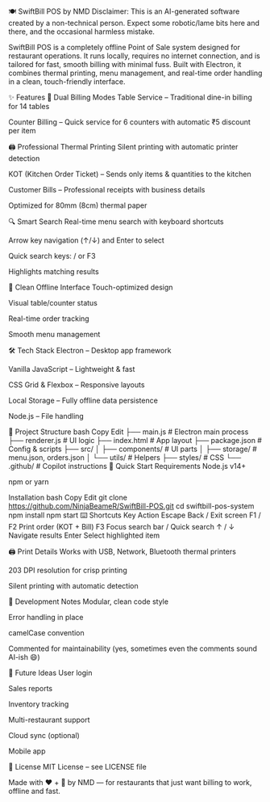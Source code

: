 🍽️ SwiftBill POS by NMD
Disclaimer: This is an AI-generated software created by a non-technical person. Expect some robotic/lame bits here and there, and the occasional harmless mistake.

SwiftBill POS is a completely offline Point of Sale system designed for restaurant operations. It runs locally, requires no internet connection, and is tailored for fast, smooth billing with minimal fuss. Built with Electron, it combines thermal printing, menu management, and real-time order handling in a clean, touch-friendly interface.

✨ Features
🏪 Dual Billing Modes
Table Service – Traditional dine-in billing for 14 tables

Counter Billing – Quick service for 6 counters with automatic ₹5 discount per item

🖨️ Professional Thermal Printing
Silent printing with automatic printer detection

KOT (Kitchen Order Ticket) – Sends only items & quantities to the kitchen

Customer Bills – Professional receipts with business details

Optimized for 80mm (8cm) thermal paper

🔍 Smart Search
Real-time menu search with keyboard shortcuts

Arrow key navigation (↑/↓) and Enter to select

Quick search keys: / or F3

Highlights matching results

📱 Clean Offline Interface
Touch-optimized design

Visual table/counter status

Real-time order tracking

Smooth menu management

🛠️ Tech Stack
Electron – Desktop app framework

Vanilla JavaScript – Lightweight & fast

CSS Grid & Flexbox – Responsive layouts

Local Storage – Fully offline data persistence

Node.js – File handling

📁 Project Structure
bash
Copy
Edit
├── main.js                 # Electron main process
├── renderer.js             # UI logic
├── index.html              # App layout
├── package.json            # Config & scripts
├── src/
│   ├── components/         # UI parts
│   ├── storage/            # menu.json, orders.json
│   └── utils/              # Helpers
├── styles/                 # CSS
└── .github/                # Copilot instructions
🚀 Quick Start
Requirements
Node.js v14+

npm or yarn

Installation
bash
Copy
Edit
git clone https://github.com/NinjaBeameR/SwiftBill-POS.git
cd swiftbill-pos-system
npm install
npm start
⌨️ Shortcuts
Key	Action
Escape	Back / Exit screen
F1 / F2	Print order (KOT + Bill)
F3	Focus search bar
/	Quick search
↑ / ↓	Navigate results
Enter	Select highlighted item

🖨️ Print Details
Works with USB, Network, Bluetooth thermal printers

203 DPI resolution for crisp printing

Silent printing with automatic detection

🔧 Development Notes
Modular, clean code style

Error handling in place

camelCase convention

Commented for maintainability (yes, sometimes even the comments sound AI-ish 😄)

📌 Future Ideas
User login

Sales reports

Inventory tracking

Multi-restaurant support

Cloud sync (optional)

Mobile app

📄 License
MIT License – see LICENSE file

Made with ❤️ + 🤖 by NMD — for restaurants that just want billing to work, offline and fast.